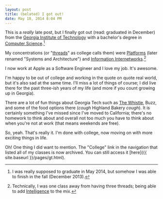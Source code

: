 ```yaml
---
layout: post
title: (belated) I got out!
date: May 10, 2014 8:04 PM
---
```


This is a _really_ late post, but I finally got out (read: graduated in December) from the <a href="http://www.gatech.edu">Georgia Institute of Technology</a> with a bachelor's degree in <a href="http://www.cc.gatech.edu">Computer Science</a>.[^1]

My concentrations (or "<a href="http://www.cc.gatech.edu/future/undergraduates/threads">threads</a>" as college calls them) were <a href="http://www.cc.gatech.edu/future/undergraduates/bscs/threads/sysarch">Platforms</a> (later renamed "Systems and Architecture") and <a href="http://www.cc.gatech.edu/future/undergraduates/bscs/threads/infointernetworks">Information Internetworks</a>.[^2]

I now work at Apple as a Software Engineer and I love my job. It's awesome.

I'm happy to be out of college and working in the quote on quote real world, but it's also sad at the same time. I'll miss a lot of things of course; I did live there for the past three-ish years of my life (and more if you count growing up in Georgia).

There are a lot of fun things about Georgia Tech such as [The Whistle](http://en.wikipedia.org/wiki/Georgia_Tech_traditions#The_Whistle), Buzz, and some of the food options there (*cough* Highland Bakery *cough*). It is certainly something I've missed since I've moved to California; there's no homework to think about and overall not too much you have to think about when you're not at work (that means weekends are free).

So, yeah. That's really it. I'm done with college, now moving on with more exciting things in life.

Oh! One thing I did want to mention. The "College" link in the navigation that listed all of my classes is now archived. You can still access it [here]({{ site.baseurl }}/pages/gt.html).

[^1]: I was really supposed to graduate in May 2014, but somehow I was able to finish in the fall (December 2013).
[^2]: Technically, I was one class away from having three threads; being able to add <a href="http://www.cc.gatech.edu/future/undergraduates/bscs/threads/intelligence">Intelligence</a> to the mix.
